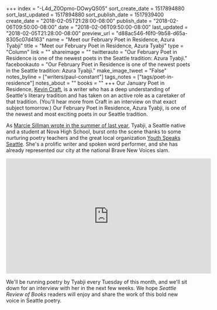 +++
index = "-L4d_Z0Opmo-DOwyQS05"
sort_create_date = 1517894880
sort_last_updated = 1517894880
sort_publish_date = 1517939400
create_date = "2018-02-05T21:28:00-08:00"
publish_date = "2018-02-06T09:50:00-08:00"
date = "2018-02-06T09:50:00-08:00"
last_updated = "2018-02-05T21:28:00-08:00"
preview_url = "d88ac546-f6f0-9b58-d65a-8305c07d4163"
name = "Meet our February Poet in Residence, Azura Tyabji"
title = "Meet our February Poet in Residence, Azura Tyabji"
type = "Column"
link = ""
shareimage = ""
twitterauto = "Our February Poet in Residence is one of the newest poets in the Seattle tradition: Azura Tyabji."
facebookauto = "Our February Poet in Residence is one of the newest poets in the Seattle tradition: Azura Tyabji."
make_image_tweet = "False"
notes_byline = ["writers/paul-constant"]
tags_notes = ["tags/poet-in-residence"]
notes_about = ""
books = ""
+++
Our January Poet in Residence, [Kevin Craft](http://www.seattlereviewofbooks.com/writers/kevin-craft/), is a writer who has a deep understanding of Seattle's literary tradition and has taken on an active role as a caretaker of that tradition. (You'll hear more from Craft in an interview on that exact subject tomorrow.) Our February Poet in Residence, Azura Tyabji, is one of the newest and most exciting poets in our Seattle tradition. 

As [Marcie Sillman wrote in the summer of last year](http://kuow.org/post/world-ending-yes-you-have-seen-it-end-and-begin-again-morning), Tyabji, a Seattle native and a student at Nova High School, burst onto the scene thanks to some nurturing poetry teachers and the great local organization [Youth Speaks Seattle](https://www.artscorps.org/programs/teen-leadership/youth-speaks-seattle/). She's a prolific writer and spoken word performer, and she has already represented our city at the national Brave New Voices slam.

<iframe width="560" height="315" src="https://www.youtube.com/embed/b2sat3lHgmQ" frameborder="0" allow="autoplay; encrypted-media" allowfullscreen></iframe>

We'll be running poetry by Tyabji every Tuesday of this month, and we'll sit down for an interview with her in the next few weeks. We hope *Seattle Review of Books* readers will enjoy and share the work of this bold new voice in Seattle poetry.